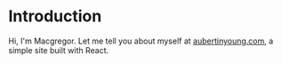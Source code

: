 # Introduction

Hi, I'm Macgregor. Let me tell you about myself at [aubertinyoung.com](https://www.aubertinyoung.com), a simple site built with React.
